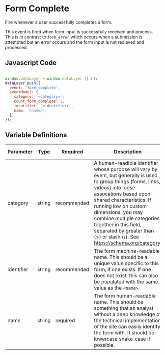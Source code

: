 # Form Complete

Fire whenever a user successfully completes a form. 

This event is fired when form input is successfully received and process. This is in contrast to `form_error` which occurs when a submission is attempted but an error occurs and the form input is not recieved and processed.

## Javascript Code

```js

window.dataLayer = window.dataLayer || [];
dataLayer.push({
  event: 'form_complete',
  eventModel: {
    category: '<category>',
    count_form_complete: 1,
    identifier: '<identifier>',
    name: '<name>',
  },
});
```

## Variable Definitions

|Parameter|Type|Required|Description|Example|Pattern|Min Length|Max Length|
| --- | --- | --- | --- | --- | --- | --- | --- |
|category|string|recommended|A human-readible identifier whose purpose will vary by event, but generally is used to group things (forms, links, videos) into loose assocations based upon shared characteristics. If running low on custom dimensions, you may combine multiple categories together in this field, separated by greater than (>) or slash (/). See https://schema.org/category.|Registration Form|
|identifier|string|recommended|The form machine-readable name. This should be a unique value specific to this form, if one exists. If one does not exist, this can also be populated with the same value as the `<name>`.|form-12345|
|name|string|required|The form human-readable name. This should be something that an analyst without a deep knowledge of the technical implementation of the site can easily identify the form with. It should be lowercase snake_case if possible.|event_registration_form|